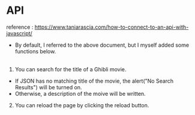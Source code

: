 # API
reference : https://www.taniarascia.com/how-to-connect-to-an-api-with-javascript/
* By default, I referred to the above document, but I myself added some functions below.
<br><br>
1. You can search for the title of a Ghibli movie.
* If JSON has no matching title of the movie, the alert("No Search Results") will be turned on.
* Otherwise, a description of the moive will be written.
2. You can reload the page by clicking the reload button.
